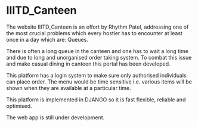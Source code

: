 # IIITD_Canteen

The website IIITD_Canteen is an effort by Rhythm Patel, addressing one of the most crucial problems which every hostler has to encounter at least once in a day which are: Queues.

There is often a long queue in the canteen and one has to wait a long time and due to long and unorganised order taking system. To combat this issue and make casual dining in canteen this portal has been developed.

This platform has a login system to make sure only authorised individuals can place order.
The menu would be time sensitive i.e. various items will be shown when they are available at a particular time.

This platform is implemented in DJANGO so it is fast flexible, reliable and optimised.

The web app is still under development.